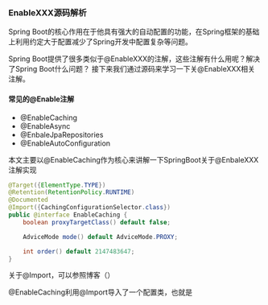 ### EnableXXX源码解析

Spring Boot的核心作用在于他具有强大的自动配置的功能，在Spring框架的基础上利用约定大于配置减少了Spring开发中配置复杂等问题。

Spring Boot提供了很多类似于@EnableXXX的注解，这些注解有什么用呢？解决了Spring Boot什么问题？ 接下来我们通过源码来学习一下关@EnableXXX相关注解。

#### 常见的@Enable注解
+ @EnableCaching
+ @EnableAsync
+ @EnbaleJpaRepositories
+ @EnableAutoConfiguration

本文主要以@EnableCaching作为核心来讲解一下SpringBoot关于@EnbaleXXX注解实现

```java
@Target({ElementType.TYPE})
@Retention(RetentionPolicy.RUNTIME)
@Documented
@Import({CachingConfigurationSelector.class})
public @interface EnableCaching {
    boolean proxyTargetClass() default false;

    AdviceMode mode() default AdviceMode.PROXY;

    int order() default 2147483647;
}
```
关于@Import，可以参照博客（）

@EnableCaching利用@Import导入了一个配置类，也就是

